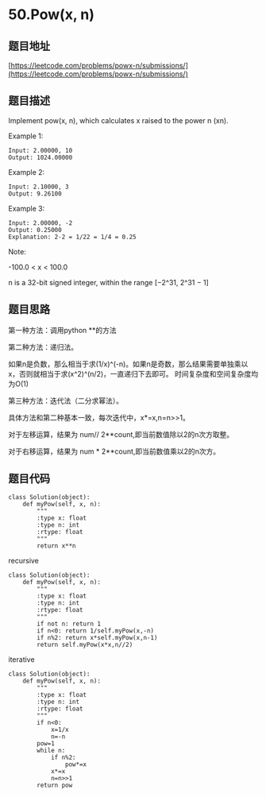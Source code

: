50.Pow(x, n)
============


题目地址
-------
[https://leetcode.com/problems/powx-n/submissions/](https://leetcode.com/problems/powx-n/submissions/)

题目描述
-------

Implement pow(x, n), which calculates x raised to the power n (xn).

Example 1:
```
Input: 2.00000, 10
Output: 1024.00000
```
Example 2:
```
Input: 2.10000, 3
Output: 9.26100
```
Example 3:
```
Input: 2.00000, -2
Output: 0.25000
Explanation: 2-2 = 1/22 = 1/4 = 0.25
```
Note:

-100.0 < x < 100.0

n is a 32-bit signed integer, within the range [−2^31, 2^31 − 1]


题目思路
-------

第一种方法：调用python **的方法

第二种方法：递归法。

如果n是负数，那么相当于求(1/x)^(-n)。如果n是奇数，那么结果需要单独乘以x，否则就相当于求(x^2)^(n/2)，一直递归下去即可。
时间复杂度和空间复杂度均为O(1)

第三种方法：迭代法（二分求幂法）。

具体方法和第二种基本一致，每次迭代中，x*=x,n=n>>1。

对于左移运算，结果为 num// 2**count,即当前数值除以2的n次方取整。

对于右移运算，结果为 num * 2**count,即当前数值乘以2的n次方。


题目代码
-------

```
class Solution(object):
    def myPow(self, x, n):
        """
        :type x: float
        :type n: int
        :rtype: float
        """
        return x**n
```


recursive
```
class Solution(object):
    def myPow(self, x, n):
        """
        :type x: float
        :type n: int
        :rtype: float
        """
        if not n: return 1
        if n<0: return 1/self.myPow(x,-n)
        if n%2: return x*self.myPow(x,n-1)
        return self.myPow(x*x,n//2)
```

iterative
```
class Solution(object):
    def myPow(self, x, n):
        """
        :type x: float
        :type n: int
        :rtype: float
        """
        if n<0:
            x=1/x
            n=-n
        pow=1
        while n:
            if n%2:
                pow*=x
            x*=x
            n=n>>1
        return pow
```
